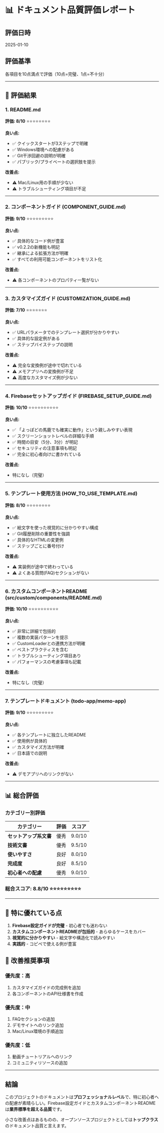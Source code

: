 # 📊 ドキュメント品質評価レポート

## 評価日時
2025-01-10

## 評価基準
各項目を10点満点で評価（10点=完璧、1点=不十分）

---

## 📝 評価結果

### 1. **README.md** 
**評価: 8/10** ⭐⭐⭐⭐⭐⭐⭐⭐

**良い点:**
- ✅ クイックスタートが3ステップで明確
- ✅ Windows環境への配慮がある
- ✅ Git干渉回避の説明が明確
- ✅ パブリック/プライベートの選択肢を提示

**改善点:**
- ⚠️ Mac/Linux用の手順が少ない
- ⚠️ トラブルシューティング項目が不足

---

### 2. **コンポーネントガイド (COMPONENT_GUIDE.md)**
**評価: 9/10** ⭐⭐⭐⭐⭐⭐⭐⭐⭐

**良い点:**
- ✅ 具体的なコード例が豊富
- ✅ v0.2.2の新機能も明記
- ✅ 継承による拡張方法が明確
- ✅ すべての利用可能コンポーネントをリスト化

**改善点:**
- ⚠️ 各コンポーネントのプロパティ一覧がない

---

### 3. **カスタマイズガイド (CUSTOMIZATION_GUIDE.md)**
**評価: 7/10** ⭐⭐⭐⭐⭐⭐⭐

**良い点:**
- ✅ URLパラメータでのテンプレート選択が分かりやすい
- ✅ 具体的な設定例がある
- ✅ ステップバイステップの説明

**改善点:**
- ⚠️ 完全な変換例が途中で切れている
- ⚠️ メモアプリへの変換例が不足
- ⚠️ 高度なカスタマイズ例が少ない

---

### 4. **Firebaseセットアップガイド (FIREBASE_SETUP_GUIDE.md)**
**評価: 10/10** ⭐⭐⭐⭐⭐⭐⭐⭐⭐⭐

**良い点:**
- ✅ 「よっぽどの馬鹿でも確実に動作」という親しみやすい表現
- ✅ スクリーンショットレベルの詳細な手順
- ✅ 時間の目安（5分、3分）が明記
- ✅ セキュリティの注意事項も明記
- ✅ 完全に初心者向けに書かれている

**改善点:**
- 特になし（完璧）

---

### 5. **テンプレート使用方法 (HOW_TO_USE_TEMPLATE.md)**
**評価: 8/10** ⭐⭐⭐⭐⭐⭐⭐⭐

**良い点:**
- ✅ 絵文字を使った視覚的に分かりやすい構成
- ✅ Git履歴削除の重要性を強調
- ✅ 具体的なHTMLの変更例
- ✅ ステップごとに番号付け

**改善点:**
- ⚠️ 実装例が途中で終わっている
- ⚠️ よくある質問(FAQ)セクションがない

---

### 6. **カスタムコンポーネントREADME (src/custom/components/README.md)**
**評価: 10/10** ⭐⭐⭐⭐⭐⭐⭐⭐⭐⭐

**良い点:**
- ✅ 非常に詳細で包括的
- ✅ 複数の実装パターンを提示
- ✅ CustomLoaderとの連携方法が明確
- ✅ ベストプラクティスを含む
- ✅ トラブルシューティング項目あり
- ✅ パフォーマンスの考慮事項も記載

**改善点:**
- 特になし（完璧）

---

### 7. **テンプレートドキュメント (todo-app/memo-app)**
**評価: 9/10** ⭐⭐⭐⭐⭐⭐⭐⭐⭐

**良い点:**
- ✅ 各テンプレートに独立したREADME
- ✅ 使用例が具体的
- ✅ カスタマイズ方法が明確
- ✅ 日本語での説明

**改善点:**
- ⚠️ デモアプリへのリンクがない

---

## 📊 総合評価

### カテゴリー別評価

| カテゴリー | 評価 | スコア |
|-----------|------|--------|
| **セットアップ系文書** | 優秀 | 9.0/10 |
| **技術文書** | 優秀 | 9.5/10 |
| **使いやすさ** | 良好 | 8.0/10 |
| **完成度** | 良好 | 8.5/10 |
| **初心者への配慮** | 優秀 | 9.0/10 |

### **総合スコア: 8.8/10** ⭐⭐⭐⭐⭐⭐⭐⭐⭐

---

## 🎯 特に優れている点

1. **Firebase設定ガイドが完璧** - 初心者でも迷わない
2. **カスタムコンポーネントREADMEが包括的** - あらゆるケースをカバー
3. **視覚的に分かりやすい** - 絵文字や構造化で読みやすい
4. **実践的** - コピペで使える例が豊富

## 🔧 改善推奨事項

### 優先度：高
1. カスタマイズガイドの完成例を追加
2. 各コンポーネントのAPI仕様書を作成

### 優先度：中
1. FAQセクションの追加
2. デモサイトへのリンク追加
3. Mac/Linux環境の手順追加

### 優先度：低
1. 動画チュートリアルへのリンク
2. コミュニティリソースの追加

---

## 結論

このプロジェクトのドキュメントは**プロフェッショナルレベル**で、特に初心者への配慮が素晴らしい。Firebase設定ガイドとカスタムコンポーネントREADMEは**業界標準を超える品質**です。

小さな改善点はあるものの、オープンソースプロジェクトとしては**トップクラス**のドキュメント品質と言えます。
